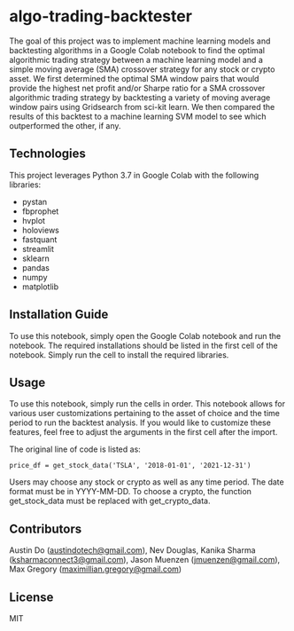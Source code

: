 # algo-trading-backtester

The goal of this project was to implement machine learning models and backtesting algorithms in a Google Colab notebook to find the optimal algorithmic trading strategy between a machine learning model and a simple moving average (SMA) crossover strategy for any stock or crypto asset. We first determined the optimal SMA window pairs that would provide the highest net profit and/or Sharpe ratio for a SMA crossover algorithmic trading strategy by backtesting a variety of moving average window pairs using Gridsearch from sci-kit learn. We then compared the results of this backtest to a machine learning SVM model to see which outperformed the other, if any.

## Technologies

This project leverages Python 3.7 in Google Colab with the following libraries:
- pystan
- fbprophet
- hvplot
- holoviews
- fastquant
- streamlit
- sklearn
- pandas
- numpy
- matplotlib

## Installation Guide

To use this notebook, simply open the Google Colab notebook and run the notebook. The required installations should be listed in the first cell of the notebook. Simply run the cell to install the required libraries.

## Usage

To use this notebook, simply run the cells in order. This notebook allows for various user customizations pertaining to the asset of choice and the time period to run the backtest analysis. If you would like to customize these features, feel free to adjust the arguments in the first cell after the import.

The original line of code is listed as:

```
price_df = get_stock_data('TSLA', '2018-01-01', '2021-12-31')
```

Users may choose any stock or crypto as well as any time period. The date format must be in YYYY-MM-DD. To choose a crypto, the function get_stock_data must be replaced with get_crypto_data.

## Contributors
Austin Do (austindotech@gmail.com), Nev Douglas, Kanika Sharma (ksharmaconnect3@gmail.com), Jason Muenzen (jmuenzen@gmail.com), Max Gregory (maximillian.gregory@gmail.com)


## License

MIT
